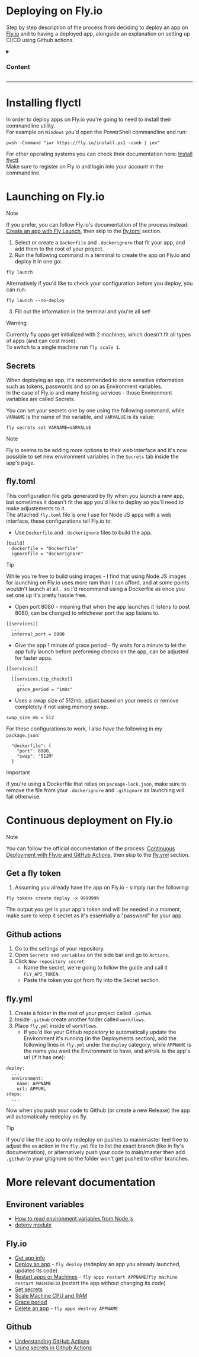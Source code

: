 # Deploying on Fly.io

Step by step description of the process from deciding to deploy an app on [Fly.io](https://fly.io/) and to having a deployed app, alongside an explanation on setting up CI/CD using Github actions.

<details>

  <summary><h3>Content</h3></summary>

- [Installing flyctl](#installing-flyctl)
- [Launching on Fly.io](#launching-on-flyio)
  - [Secrets](#secrets)
  - [fly.toml](#flytoml)
- [Continuous deployment on Fly.io](#continuous-deployment-on-flyio)
  - [Get a fly token](#get-a-fly-token)
  - [Github actions](#github-actions)
  - [fly.yml](#flyyml)
- [More relevant documentation](#more-relevant-documentation)

</details>
<hr>

# Installing flyctl

In order to deploy apps on Fly.io you're going to need to install their commandline utility.<br>
For example on `Windows` you'd open the PowerShell commandline and run:

```
pwsh -Command "iwr https://fly.io/install.ps1 -useb | iex"
```

For other operating systems you can check their documentation here: [Install flyctl](https://fly.io/docs/flyctl/install/).<br>
Make sure to register on Fly.io and login into your account in the commandline.

# Launching on Fly.io

> [!NOTE]
> If you prefer, you can follow Fly.io's documentation of the process instead: [Create an app with Fly Launch](https://fly.io/docs/launch/create/), then skip to the [fly.toml](#flytoml) section.

1. Select or create a `Dockerfile` and `.dockerignore` that fit your app, and add them to the root of your project.
2. Run the following command in a terminal to create the app on Fly.io and deploy it in one go:

```
fly launch
```

Alternatively if you'd like to check your configuration before you deploy, you can run:

```
fly launch --no-deploy
```

3. Fill out the information in the terminal and you're all set!

> [!WARNING]
> Currently fly apps get initialized with 2 machines, which doesn't fit all types of apps (and can cost more).<br>
> To switch to a single machine run `fly scale 1`.<br>

## Secrets

When deploying an app, it's recommended to store sensitive information such as tokens, passwords and so on as Environment variables.<br>
In the case of Fly.io and many hosting services - those Environment variables are called Secrets.<br>

You can set your secrets one by one using the following command, while `VARNAME` is the name of the variable, and `VARVALUE` is its value:

```
fly secrets set VARNAME=VARVALUE
```

> [!NOTE]
> Fly.io seems to be adding more options to their web interface and it's now possible to set new environment variables in the `Secrets` tab inside the app's page.

## fly.toml

This configuration file gets generated by fly when you launch a new app, but sometimes it doesn't fit the app you'd like to deploy so you'll need to make adjustements to it.<br>
The attached `fly.toml` file is one I use for Node JS apps with a web interface, these configurations tell Fly.io to:

- Use `Dockerfile` and `.dockerignore` files to build the app.

```
[build]
  dockerfile = "Dockerfile"
  ignorefile = "dockerignore"
```

> [!TIP]
> While you're free to build using images - I find that using Node JS images for launching on Fly.io uses more ram than I can afford, and at some points wouldn't launch at all... so I'd recommend using a Dockerfile as once you set one up it's pretty hassle free.

- Open port 8080 - meaning that when the app launches it listens to post 8080, can be changed to whichever port the app listens to.

```
[[services]]
  ...
  internal_port = 8080
```

- Give the app 1 minute of grace period - fly waits for a minute to let the app fully launch before preforming checks on the app, can be adjusted for faster apps.

```
[[services]]
  ...
  [[services.tcp_checks]]
    ...
    grace_period = "1m0s"
```

- Uses a swap size of 512mb, adjust based on your needs or remove completely if not using memory swap.

```
swap_size_mb = 512
```

For these configurations to work, I also have the following in my `package.json`:

```
  "dockerfile": {
    "port": 8080,
    "swap": "512M"
  }
```

> [!IMPORTANT]
> If you're using a Dockerfile that relies on `package-lock.json`, make sure to remove the file from your `.dockerignore` and `.gitignore` as launching will fail otherwise.

# Continuous deployment on Fly.io

> [!NOTE]
> You can follow the official documentation of the process: [Continuous Deployment with Fly.io and GitHub Actions](https://fly.io/docs/launch/continuous-deployment-with-github-actions/), then skip to the [fly.yml](#flyyml) section.

## Get a fly token

1. Assuming you already have the app on Fly.io - simply run the following:

```
fly tokens create deploy -x 999999h
```

The output you get is your app's token and will be needed in a moment, make sure to keep it secret as it's essentially a "password" for your app.

## Github actions

1. Go to the settings of your repository.
2. Open `Secrets and variables` on the side bar and go to `Actions`.
3. Click `New repository secret`:
   - Name the secret, we're going to follow the guide and call it `FLY_API_TOKEN`.
   - Paste the token you got from fly into the Secret section.

## fly.yml

1. Create a folder in the root of your project called `.github`.
2. Inside `.github` create another folder called `workflows`.
3. Place `fly.yml` inside of `workflows`.
   - If you'd like your Github repository to automatically update the Environment it's running (in the Deployments section), add the following lines in `fly.yml` under the `deploy` category, while `APPNAME` is the name you want the Environment to have, and `APPURL` is the app's url (if it has one):

```
deploy:
  ...
  environment:
    name: APPNAME
    url: APPURL
steps:
  ...
```

Now when you push your code to Github (or create a new Release) the app will automatically redeploy on fly.

> [!TIP]
> If you'd like the app to only redeploy on pushes to main/master feel free to adjust the `on` action in the `fly.yml` file to list the exact branch (like in fly's documentation), or alternatively push your code to main/master then add `.github` to your gitignore so the folder won't get pushed to other branches.

# More relevant documentation

## Environent variables

- [How to read environment variables from Node.js](https://nodejs.org/en/learn/command-line/how-to-read-environment-variables-from-nodejs)
- [dotenv module](https://www.npmjs.com/package/dotenv)

## Fly.io

- [Get app info](https://fly.io/docs/apps/info/)
- [Deploy an app](https://fly.io/docs/launch/deploy/) - `fly deploy` (redeploy an app you already launched, updates its code)
- [Restart apps or Machines](https://fly.io/docs/apps/restart/) - `fly apps restart APPNAME`/`fly machine restart MACHINEID` (restart the app without changing its code)
- [Set secrets](https://fly.io/docs/apps/secrets/)
- [Scale Machine CPU and RAM](https://fly.io/docs/launch/scale-machine/)
- [Grace period](https://fly.io/docs/getting-started/troubleshooting/#grace-period)
- [Delete an app](https://fly.io/docs/apps/delete/) - `fly apps destroy APPNAME`

## Github

- [Understanding GitHub Actions](https://docs.github.com/en/actions/about-github-actions/understanding-github-actions)
- [Using secrets in Github Actions](https://docs.github.com/en/actions/security-for-github-actions/security-guides/using-secrets-in-github-actions)
